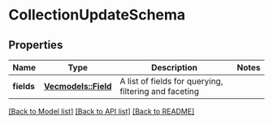 # CollectionUpdateSchema

## Properties

Name | Type | Description | Notes
------------ | ------------- | ------------- | -------------
**fields** | [**Vec<models::Field>**](Field.md) | A list of fields for querying, filtering and faceting | 

[[Back to Model list]](../README.md#documentation-for-models) [[Back to API list]](../README.md#documentation-for-api-endpoints) [[Back to README]](../README.md)


